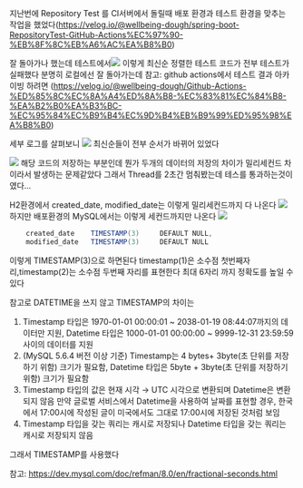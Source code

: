 지난번에 Repository Test 를 CI서버에서 돌릴때 배포 환경과 테스트 환경을 맞추는 작업을 했었다(https://velog.io/@wellbeing-dough/spring-boot-RepositoryTest-GitHub-Actions%EC%97%90-%EB%8F%8C%EB%A6%AC%EA%B8%B0)

잘 돌아가나 했는데 테스트에서![](https://velog.velcdn.com/images/wellbeing-dough/post/30460f0b-fb77-4e25-a890-573f2defa36a/image.png)
이렇게 최신순 정렬한 테스트 코드가 전부 테스트가 실패했다 분명히 로컬에선 잘 돌아가는데
참고: github actions에서 테스트 결과 아카이빙 하려면 (https://velog.io/@wellbeing-dough/Github-Actions-%ED%85%8C%EC%8A%A4%ED%8A%B8-%EC%83%81%EC%84%B8-%EA%B2%B0%EA%B3%BC-%EC%95%84%EC%B9%B4%EC%9D%B4%EB%B9%99%ED%95%98%EA%B8%B0)

세부 로그를 살펴보니
![](https://velog.velcdn.com/images/wellbeing-dough/post/7cd978da-8422-457f-baf8-965c60c1de0d/image.png)
최신순들이 전부 순서가 바뀌어 있었다

![](https://velog.velcdn.com/images/wellbeing-dough/post/0ddc8210-4a34-485c-9816-a3f8722d8fcf/image.png)
해당 코드의 저장하는 부분인데 뭔가 두개의 데이터의 저장의 차이가 밀리세컨드 차이라서 발생하는 문제같았다 그래서 Thread를 2초간 멈춰봤는데 테스를 통과하는것이였다...

H2환경에서 created_date, modified_date는 이렇게 밀리세컨드까지 다 나온다
![](https://velog.velcdn.com/images/wellbeing-dough/post/a699dc3d-876e-4877-8ad5-12008c5a3ada/image.png)
하지만 배포환경의 MySQL에서는 이렇게 세컨드까지만 나온다
![](https://velog.velcdn.com/images/wellbeing-dough/post/fc2cf520-7f3b-40f8-a8bd-98b36aeaeb21/image.png)

```java
    created_date    TIMESTAMP(3)     DEFAULT NULL,
    modified_date   TIMESTAMP(3)     DEFAULT NULL
```

이렇게 TIMESTAMP(3)으로 하면된다
timestamp(1)은 소수점 첫번째자리,timestamp(2)는 소수점 두번째 자리를 표현한다 최대 6자리 까지 정확도를 높일 수 있다

참고로 DATETIME을 쓰지 않고 TIMESTAMP의 차이는
1. Timestamp 타입은 1970-01-01 00:00:01 ~ 2038-01-19 08:44:07까지의 데이터만 지원, Datetime 타입은 1000-01-01 00:00:00 ~ 9999-12-31 23:59:59 사이의 데이터를 지원
2. (MySQL 5.6.4 버전 이상 기준) Timestamp는 4 bytes+ 3byte(초 단위를 저장하기 위함) 크기가 필요함, Datetime 타입은 5byte + 3byte(초 단위를 저장하기 위함) 크기가 필요함
3. Timestamp 타입의 값은 현재 시각 → UTC 시각으로 변환되며 Datetime은 변환되지 않음 만약 글로벌 서비스에서 Datetime을 사용하여 날짜를 표현할 경우, 한국에서 17:00시에 작성된 글이 미국에서도 그대로 17:00시에 저장된 것처럼 보임
4. Timestamp 타입을 갖는 쿼리는 캐시로 저장되나 Datetime 타입을 갖는 쿼리는 캐시로 저장되지 않음

그래서 TIMESTAMP를 사용했다

참고: https://dev.mysql.com/doc/refman/8.0/en/fractional-seconds.html